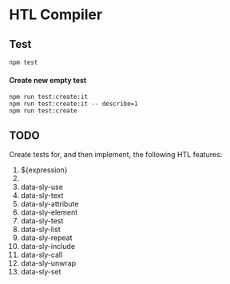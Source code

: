 # HTL Compiler

## Test

```
npm test
```

#### Create new empty test

```
npm run test:create:it
npm run test:create:it -- describe=1
npm run test:create
```

## TODO

Create tests for, and then implement, the following HTL features:

1. ${expression}
1. <sly>
1. data-sly-use
1. data-sly-text
1. data-sly-attribute
1. data-sly-element
1. data-sly-test
1. data-sly-list
1. data-sly-repeat
1. data-sly-include
1. data-sly-call
1. data-sly-unwrap
1. data-sly-set
